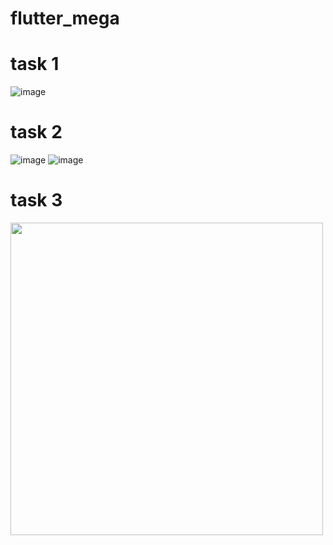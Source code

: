 # flutter_mega
# task 1
![image](https://github.com/chiefbaki/flutter_mega/assets/61545789/045352c4-b9a8-4781-8493-7fcde98d16a7)
# task 2
![image](https://github.com/chiefbaki/flutter_mega/assets/61545789/3d780124-e84d-40b8-9164-c585be21a7b1) 
![image](https://github.com/chiefbaki/flutter_mega/assets/61545789/2d03f2e1-2123-416d-8b0b-31f3f5db15d0)
# task 3
<img src="
https://github.com/chiefbaki/flutter_mega/assets/61545789/57ccb4d6-8fbb-4778-baaa-51e9bc583de8" width="500" height="500">


